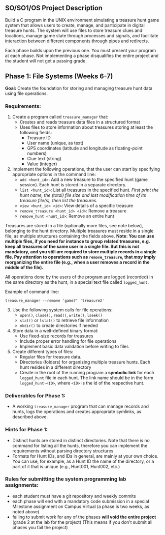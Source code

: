 ## **SO/SO1/OS Project Description**

Build a C program in the UNIX environment simulating a treasure hunt game system that allows users to create, manage, and participate in digital treasure hunts. The system will use files to store treasure clues and locations, manage game state through processes and signals, and facilitate interaction between different components through pipes and redirects.

Each phase builds upon the previous one. You must present your program at each phase. Not implementing a phase disqualifies the entire project and the student will not get a passing grade.

## **Phase 1: File Systems (Weeks 6-7)**

**Goal:** Create the foundation for storing and managing treasure hunt data using file operations.

### **Requirements:**

1. Create a program called `treasure_manager` that:  
   * Creates and reads treasure data files in a structured format  
   * Uses files to store information about treasures storing at least the following fields:  
     * Treasure ID  
     * User name (unique, as text)  
     * GPS coordinates (latitude and longitude as floating-point numbers)  
     * Clue text (string)  
     * Value (integer)  
2. Implement the following operations, that the user can start by specifying appropriate options in the command line:  
   * `add <hunt_id>`: Add a new treasure to the specified hunt (game session). Each hunt is stored in a separate directory.  
   * `list <hunt_id>`: List all treasures in the specified hunt. *First print the hunt name, the (total) file size and last modification time of its treasure file(s), then list the treasures.*  
   * `view <hunt_id> <id>`: View details of a specific treasure  
   * `remove_treasure <hunt_id> <id>`: Remove a treasure   
   * `remove_hunt <hunt_id>`: Remove an entire hunt

Treasures are stored in a file (optionally more files, see note below), belonging to the hunt directory. Multiple treasures must reside in a single file, as multiple structures containing the fields above. **Note: You can use multiple files, if you need for instance to group related treasures, e.g. keep all treasures of the same user in a single file. But this is not mandatory, and you still are required to store multiple records in a single file. Pay attention to operations such as `remove_treasure`, that *may* imply reorganizing the entire file (e.g., when a user removes a record in the middle of the file).**

All operations done by the users of the program are logged (recorded) in the same directory as the hunt, in a special text file called `logged_hunt`.

Example of command line:

`treasure_manager --remove 'game7' 'treasure2'`

3. Use the following system calls for file operations:  
   * `open()`, `close()`, `read()`, `write()`, `lseek()`  
   * `stat()` or `lstat()` to retrieve file information  
   * `mkdir()` to create directories if needed  
4. Store data in a well-defined binary format:  
   * Use fixed-size records for treasures  
   * Include proper error handling for file operations  
   * Implement basic data validation before writing to files  
5. Create different types of files:  
   * Regular files for treasure data.  
   * Directories (folders) for organizing multiple treasure hunts. Each hunt resides in a different directory  
   * Create in the root of the running program a **symbolic link** for each `logged_hunt` file in each hunt. The link name should be in the form `logged_hunt-<ID>`, where `<ID>` is the id of the respective hunt.

### **Deliverables for Phase 1:**

* A working `treasure_manager` program that can manage records and hunts, logs the operations and creates appropriate symlinks, as described above.

### **Hints for Phase 1:**

* Distinct hunts are stored in distinct directories. Note that there is no command for listing all the hunts, therefore you can implement the requirements without parsing directory structures  
* Formats for Hunt IDs, and IDs in general, are mainly at your own choice. You can use, for example, as a Hunt ID the name of the directory, or a part of it that is unique (e.g., Hunt001, Hunt002, etc.)

### **Rules for submitting the system programming lab assignments:**

* each student must have a git repository and weekly commits  
* each phase will end with a mandatory code submission in a special Milestone assignment on Campus Virtual (a phase is two weeks, as noted above)  
* failing to submit work for any of the phases **will void the entire project** (grade 2 at the lab for the project) (This means if you don't submit all phases you fail the project)